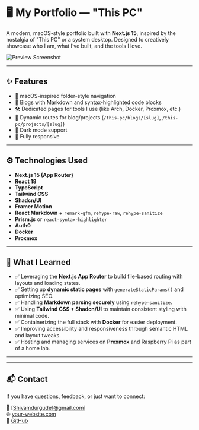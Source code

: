 
# 🖥️ My Portfolio — "This PC"

A modern, macOS-style portfolio built with **Next.js 15**, inspired by the nostalgia of "This PC" or a system desktop. Designed to creatively showcase who I am, what I’ve built, and the tools I love.

![Preview Screenshot](./screenshot.jpg)

---

## ✨ Features

- 📁 macOS-inspired folder-style navigation  
- 🧠 Blogs with Markdown and syntax-highlighted code blocks  
- 🛠️ Dedicated pages for tools I use (like Arch, Docker, Proxmox, etc.)  
- 📄 Dynamic routes for blog/projects (`/this-pc/blogs/[slug]`, `/this-pc/projects/[slug]`)  
- 🌙 Dark mode support  
- 📱 Fully responsive

---

## ⚙️ Technologies Used

- **Next.js 15 (App Router)**
- **React 18**
- **TypeScript**
- **Tailwind CSS**
- **Shadcn/UI**
- **Framer Motion**
- **React Markdown** + `remark-gfm`, `rehype-raw`, `rehype-sanitize`
- **Prism.js** or `react-syntax-highlighter`
- **Auth0**
- **Docker**
- **Proxmox**

---

## 🧠 What I Learned

- ✅ Leveraging the **Next.js App Router** to build file-based routing with layouts and loading states.
- ✅ Setting up **dynamic static pages** with `generateStaticParams()` and optimizing SEO.
- ✅ Handling **Markdown parsing securely** using `rehype-sanitize`.
- ✅ Using **Tailwind CSS + Shadcn/UI** to maintain consistent styling with minimal code.
- ✅ Containerizing the full stack with **Docker** for easier deployment.
- ✅ Improving accessibility and responsiveness through semantic HTML and layout tweaks.
- ✅ Hosting and managing services on **Proxmox** and Raspberry Pi as part of a home lab.

---
---

## 📬 Contact

If you have questions, feedback, or just want to connect:

📧 [Shivamdurgude1@gmail.com]  
🌐 [your-website.com](https://your-website.com)  
🐙 [GitHub](https://github.com/sd191100)
